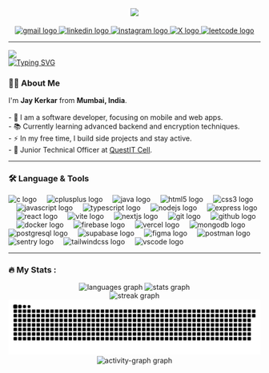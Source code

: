 <div align="center">
  <img height="200" src="https://res.cloudinary.com/bytewise0405/image/upload/v1704711959/Jay%20Kerkar/client-side/App/open_graph_dsgvmx.png" />
</div>

<br clear="both">

<div align="center">
  <a href="mailto:jaykerkar0405@gmail.com" target="_blank">
      <img src="https://img.shields.io/static/v1?message=Gmail&logo=gmail&label=&color=c71610&logoColor=white&labelColor=&style=for-the-badge" height="25" alt="gmail logo" />
  </a>
  <a href="https://www.linkedin.com/in/jaykerkar0405" target="_blank">
      <img src="https://img.shields.io/static/v1?message=LinkedIn&logo=linkedin&label=&color=0077B5&logoColor=white&labelColor=&style=for-the-badge" height="25" alt="linkedin logo" />
  </a>
  <a href="https://www.instagram.com/jaykerkar0405" target="_blank">
      <img src="https://img.shields.io/static/v1?message=Instagram&logo=instagram&label=&color=C13584&logoColor=white&labelColor=&style=for-the-badge" height="25" alt="instagram logo" />
  </a>
  <a href="https://x.com/jaykerkar0405" target="_blank">
      <img src="https://img.shields.io/static/v1?message=X&logo=x&label=&color=000000&logoColor=white&style=for-the-badge" height="25" alt="X logo" />
  </a>
  <a href="https://leetcode.com/jaykerkar0405" target="_blank">
      <img src="https://img.shields.io/static/v1?message=LeetCode&logo=leetcode&label=&color=FFA116&logoColor=black&style=for-the-badge" height="25" alt="leetcode logo" />
  </a>
</div>

---

<img align="center" src="https://visitor-badge.laobi.icu/badge?page_id=jaykerkar0405.jaykerkar0405&left_color=purple&left_text=Visitors" />

<br clear="both">

<a href="https://git.io/typing-svg">
  <img src="https://readme-typing-svg.herokuapp.com?font=Righteous&size=25&pause=1000&color=B322FF&width=550&lines=Hey+%F0%9F%91%8B+I'm+Jay+Kerkar;Building+Apps+for+Android+%26+iOS+%F0%9F%93%B1;Web+Developer+with+Various+Tech+Stacks+%F0%9F%92%BB" alt="Typing SVG" />
</a>

<h3 align="left">👩‍💻 About Me</h3>

<p align="left">
  I'm <b>Jay Kerkar</b> from <b>Mumbai, India</b>.<br><br>
  - 🔭 I am a software developer, focusing on mobile and web apps.<br>
  - 📚 Currently learning advanced backend and encryption techniques.<br>
  - ⚡ In my free time, I build side projects and stay active.<br>
  - 💼 Junior Technical Officer at <a href="https://github.com/QuestIT-Cell" target="_blank">QuestIT Cell</a>.
</p>

---

<h3 align="left">🛠 Language & Tools</h3>

<div align="left">
  <img src="https://skillicons.dev/icons?i=c" height="40" alt="c logo" />
  <img width="12" />
  <img src="https://skillicons.dev/icons?i=cpp" height="40" alt="cplusplus logo" />
  <img width="12" />
  <img src="https://skillicons.dev/icons?i=java" height="40" alt="java logo" />
  <img width="12" />
  <img src="https://skillicons.dev/icons?i=html" height="40" alt="html5 logo" />
  <img width="12" />
  <img src="https://skillicons.dev/icons?i=css" height="40" alt="css3 logo" />
  <img width="12" />
  <img src="https://skillicons.dev/icons?i=js" height="40" alt="javascript logo" />
  <img width="12" />
  <img src="https://skillicons.dev/icons?i=ts" height="40" alt="typescript logo" />
  <img width="12" />
  <img src="https://cdn.jsdelivr.net/gh/devicons/devicon/icons/nodejs/nodejs-original.svg" height="40" alt="nodejs logo" />
  <img width="12" />
  <img src="https://skillicons.dev/icons?i=express" height="40" alt="express logo" />
  <img width="12" />
  <img src="https://cdn.jsdelivr.net/gh/devicons/devicon/icons/react/react-original.svg" height="40" alt="react logo" />
  <img width="12" />
  <img src="https://skillicons.dev/icons?i=vite" height="40" alt="vite logo" />
  <img width="12" />
  <img src="https://cdn.jsdelivr.net/gh/devicons/devicon/icons/nextjs/nextjs-original.svg" height="40" alt="nextjs logo" />
  <img width="12" />
  <img src="https://skillicons.dev/icons?i=git" height="40" alt="git logo" />
  <img width="12" />
  <img src="https://skillicons.dev/icons?i=github" height="40" alt="github logo" />
  <img width="12" />
  <img src="https://skillicons.dev/icons?i=docker" height="40" alt="docker logo" />
  <img width="12" />
  <img src="https://skillicons.dev/icons?i=firebase" height="40" alt="firebase logo" />
  <img width="12" />
  <img src="https://skillicons.dev/icons?i=vercel" height="40" alt="vercel logo" />
  <img width="12" />
  <img src="https://skillicons.dev/icons?i=mongodb" height="40" alt="mongodb logo" />
  <img width="12" />
  <img src="https://skillicons.dev/icons?i=postgres" height="40" alt="postgresql logo" />
  <img width="12" />
  <img src="https://skillicons.dev/icons?i=supabase" height="40" alt="supabase logo" />
  <img width="12" />
  <img src="https://skillicons.dev/icons?i=figma" height="40" alt="figma logo" />
  <img width="12" />
  <img src="https://skillicons.dev/icons?i=postman" height="40" alt="postman logo" />
  <img width="12" />
  <img src="https://skillicons.dev/icons?i=sentry" height="40" alt="sentry logo" />
  <img width="12" />
  <img src="https://skillicons.dev/icons?i=tailwind" height="40" alt="tailwindcss logo" />
  <img width="12" />
  <img src="https://skillicons.dev/icons?i=vscode" height="40" alt="vscode logo" />
</div>

---

<h3 align="left">🔥 My Stats :</h3>

<div align="center">
  <img src="https://github-readme-stats.vercel.app/api/top-langs?username=jaykerkar0405&locale=en&hide_title=false&layout=compact&card_width=320&langs_count=5&theme=cobalt&hide_border=true&order=2" height="150" alt="languages graph" />
  <img src="https://github-readme-stats.vercel.app/api?username=jaykerkar0405&hide_title=false&hide_rank=false&show_icons=true&include_all_commits=true&count_private=true&disable_animations=false&theme=cobalt&locale=en&hide_border=true&order=1" height="150" alt="stats graph" />
</div>

<div align="center">
  <img src="https://streak-stats.demolab.com?user=jaykerkar0405&locale=en&mode=weekly&theme=shades-of-purple&hide_border=true&border_radius=5&date_format=M%20j%5B,%20Y%5D&order=3" height="150" alt="streak graph" />
</div>

<img src="https://raw.githubusercontent.com/jaykerkar0405/jaykerkar0405/output/snake.svg" alt="Snake animation" />

<div align="center">
  <img src="https://github-readme-activity-graph.vercel.app/graph?username=jaykerkar0405&radius=16&theme=arctic&area=true&order=5&hide_border=true&line=7e22ce&point=7e22ce" height="300" alt="activity-graph graph" />
</div>
